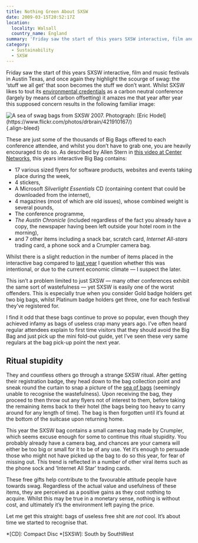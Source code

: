 ```yaml
---
title: Nothing Green About SXSW
date: 2009-03-15T20:52:17Z
location:
  locality: Walsall
  country_name: England
summary: 'Friday saw the start of this years SXSW interactive, film and music festivals in Austin Texas, and once again they highlight the scourge of swag: the ‘stuff we all get’ that soon becomes the stuff we don’t want.'
category:
  - Sustainability
  - SXSW
---
```

Friday saw the start of this years SXSW interactive, film and music festivals in Austin Texas, and once again they highlight the scourge of swag: the ‘stuff we all get’ that soon becomes the stuff we don’t want. Whilst SXSW likes to tout its [environmental credentials][1] as a carbon neutral conference (largely by means of carbon offsetting) it amazes me that year after year this supposed concern results in the following familiar image:

![](image.jpg 'A sea of swag bags from SXSW 2007. Photograph: [Eric Hodel](https://www.flickr.com/photos/drbrain/421910167/)')
{.align-bleed}

These are just some of the thousands of Big Bags offered to each conference attendee, and whilst you don’t have to grab one, you are heavily encouraged to do so. As described by Allen Stern in [this video at Center Networks][2], this years interactive Big Bag contains:

* 17 various sized flyers for software products, websites and events taking place during the week,
* 4 stickers,
* A Microsoft <cite>Silverlight Essentials</cite> CD (containing content that could be downloaded from the internet),
* 4 magazines (most of which are old issues), whose combined weight is several pounds,
* The conference programme,
* <cite>The Austin Chronicle</cite> (included regardless of the fact you already have a copy, the newspaper having been left outside your hotel room in the morning),
* and 7 other items including a snack bar, scratch card, <cite>Internet All-stars</cite> trading card, a phone sock and a Crumpler camera bag.

Whilst there is a slight reduction in the number of items placed in the interactive bag compared to [last year][3] I question whether this was intentional, or due to the current economic climate — I suspect the later.

This isn’t a problem limited to just SXSW — many other conferences exhibit the same sort of wastefulness — yet SXSW is easily one of the worst offenders. This is especially true when you consider Gold badge holders get two big bags, whilst Platinum badge holders get three, one for each festival they’ve registered for.

I find it odd that these bags continue to prove so popular, even though they achieved infamy as bags of useless crap many years ago. I’ve often heard regular attendees explain to first time visitors that they should avoid the Big Bag and just pick up the mini fold-out guide, yet I’ve seen these very same regulars at the bag pick-up point the next year.

## Ritual stupidity

They and countless others go through a strange SXSW ritual. After getting their registration badge, they head down to the bag collection point and sneak round the curtain to snap a picture of the [sea of bags][4] (seemingly unable to recognise the wastefulness). Upon receiving the bag, they proceed to then throw out any flyers not of interest to them, before taking the remaining items back to their hotel (the bags being too heavy to carry around for any length of time). The bag is then forgotten until it’s found at the bottom of the suitcase upon returning home.

This year the SXSW bag contains a small camera bag made by Crumpler, which seems excuse enough for some to continue this ritual stupidity. You probably already have a camera bag, and chances are your camera will either be too big or small for it to be of any use. Yet it’s enough to persuade those who might not have picked up the bag to do so this year, for fear of missing out. This trend is reflected in a number of other viral items such as the phone sock and ‘Internet All Star’ trading cards.

These free gifts help contribute to the favourable attitude people have towards swag. Regardless of the actual value and usefulness of these items, they are perceived as a positive gains as they cost nothing to acquire. Whilst this may be true in a monetary sense, nothing is without cost, and ultimately it’s the environment left paying the price.

Let me get this straight: bags of useless free shit are *not* cool. It’s about time we started to recognise that.

[1]: http://sxsw.com/sustainability
[2]: http://www.centernetworks.com/sxsw-2009-schwag-bag
[3]: http://www.centernetworks.com/sxsw-2008-bag
[4]: https://www.flickr.com/search/?q=sxsw+bags&m=tags&s=int&ct=3&mt=photos

*[CD]: Compact Disc
*[SXSW]: South by SouthWest
